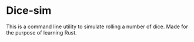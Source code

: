 # Dice-sim
This is a command line utility to simulate rolling a number of dice.  Made for
the purpose of learning Rust.
